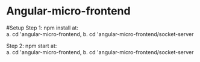 # Angular-micro-frontend

#Setup
Step 1: npm install at:       
       a. cd 'angular-micro-frontend,
       b. cd 'angular-micro-frontend/socket-server

Step 2: npm start at:      
        a. cd 'angular-micro-frontend,
        b. cd 'angular-micro-frontend/socket-server
